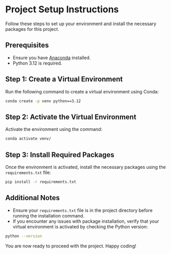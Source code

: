 # Project Setup Instructions

Follow these steps to set up your environment and install the necessary packages for this project.

## Prerequisites
- Ensure you have [Anaconda](https://www.anaconda.com/products/distribution) installed.
- Python 3.12 is required.

## Step 1: Create a Virtual Environment
Run the following command to create a virtual environment using Conda:

```bash
conda create -p venv python==3.12
```

## Step 2: Activate the Virtual Environment
Activate the environment using the command:

```bash
conda activate venv/
```

## Step 3: Install Required Packages
Once the environment is activated, install the necessary packages using the `requirements.txt` file:

```bash
pip install -r requirements.txt
```

## Additional Notes
- Ensure your `requirements.txt` file is in the project directory before running the installation command.
- If you encounter any issues with package installation, verify that your virtual environment is activated by checking the Python version:

```bash
python --version
```

You are now ready to proceed with the project. Happy coding!

